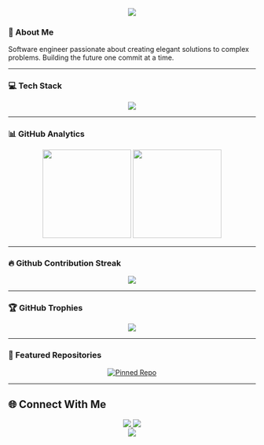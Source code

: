 <div align="center">
  <img src="https://capsule-render.vercel.app/api?type=waving&color=gradient&height=250&section=header&text=Welcome&fontSize=80&animation=fadeIn" />
</div>

### 🚀 About Me
Software engineer passionate about creating elegant solutions to complex problems. Building the future one commit at a time.

---

### 💻 Tech Stack
<div align="center">
  <img src="https://skillicons.dev/icons?i=js,ts,php,vue,nuxt,nextjs,nestjs,react,nodejs,docker,kubernetes,aws,gcp&theme=dark" />
</div>

---

### 📊 GitHub Analytics
<div align="center">
  <img height="180em" src="https://github-readme-stats.vercel.app/api?username=imfaisii&show_icons=true&theme=radical&include_all_commits=true&count_private=true"/>
  <img height="180em" src="https://github-readme-stats.vercel.app/api/top-langs/?username=imfaisii&layout=compact&langs_count=8&theme=radical"/>
</div>

---

### 🔥 Github Contribution Streak
<div align="center">
  <img src="http://github-readme-streak-stats.herokuapp.com?user=imfaisii&theme=radical&date_format=M%20j%5B%2C%20Y%5D"/>
</div>

---

### 🏆 GitHub Trophies
<div align="center">
  <img src="https://github-profile-trophy.vercel.app/?username=imfaisii&theme=dark&no-frame=false&no-bg=true&margin-w=4&row=1"/>
</div>

---

### 📌 Featured Repositories
<div align="center">
  <a href="https://github.com/imfaisii/puppeteer-scrapping-nestjs" target="_blank">
    <img src="https://github-readme-stats.vercel.app/api/pin/?username=imfaisii&repo=puppeteer-scrapping-nestjs&theme=tokyonight&hide_border=true" alt="Pinned Repo" />
  </a>
</div>

---

## 🌐 Connect With Me
<div align="center">
  <a href="https://linkedin.com/in/imfaisii" target="_blank">
    <img src="https://img.shields.io/badge/LinkedIn-0077B5?style=for-the-badge&logo=linkedin&logoColor=white"/>
  </a>
  <a href="https://x.com/imfaisii" target="_blank">
    <img src="https://img.shields.io/badge/Twitter-1DA1F2?style=for-the-badge&logo=x&logoColor=white"/>
  </a>
</div>

<div align="center">
  <img src="https://capsule-render.vercel.app/api?type=waving&color=gradient&height=100&section=footer"/>
</div>
